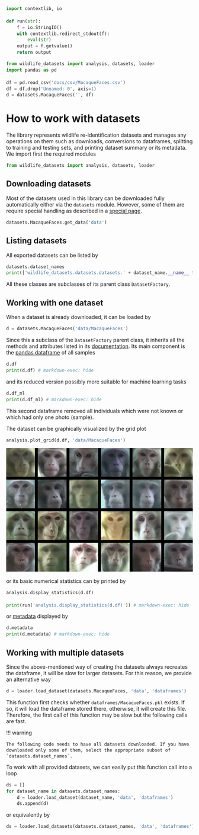 ```python exec="true" name="run"
import contextlib, io

def run(str):
    f = io.StringIO()
    with contextlib.redirect_stdout(f):
        eval(str)
    output = f.getvalue()
    return output
```

```python exec="true" name="run"
from wildlife_datasets import analysis, datasets, loader
import pandas as pd

df = pd.read_csv('docs/csv/MacaqueFaces.csv')
df = df.drop('Unnamed: 0', axis=1)
d = datasets.MacaqueFaces('', df)
```


# How to work with datasets

The library represents wildlife re-identification datasets and manages any operations on them such as downloads, conversions to dataframes, splitting to training and testing sets, and printing dataset summary or its metadata. We import first the required modules

```python
from wildlife_datasets import analysis, datasets, loader
```

## Downloading datasets

Most of the datasets used in this library can be downloaded fully automatically either via the `datasets` module. However, some of them are require special handling as described in a [special page](../downloads). 

```python
datasets.MacaqueFaces.get_data('data')
```

## Listing datasets

All exported datasets can be listed by

```python exec="true" source="above" result="console" name="run"
datasets.dataset_names
print(['wildlife_datasets.datasets.datasets.' + dataset_name.__name__ for dataset_name in datasets.dataset_names]) # markdown-exec: hide
```

All these classes are subclasses of its parent class `DatasetFactory`.


## Working with one dataset
When a dataset is already downloaded, it can be loaded by

<!---
The following block is not run because it is loaded
at the beginning of the file.
Running this block would result in an error as 
the data is not downloaded.
-->

```python
d = datasets.MacaqueFaces('data/MacaqueFaces')
```

Since this a subclass of the `DatasetFactory` parent class, it inherits all the methods and attributes listed in its [documentation](reference_datasets.md). Its main component is the [pandas dataframe](../dataframe) of all samples

```python exec="true" source="above" result="console" name="run"
d.df
print(d.df) # markdown-exec: hide
```

and its reduced version possibly more suitable for machine learning tasks
    
```python exec="true" source="above" result="console" name="run"
d.df_ml
print(d.df_ml) # markdown-exec: hide
```

This second dataframe removed all individuals which were not known or which had only one photo (sample).

The dataset can be graphically visualized by the grid plot

```python
analysis.plot_grid(d.df, 'data/MacaqueFaces')
```

![](images/grid_MacaqueFaces.png)

or its basic numerical statistics can by printed by

```python exec="true" source="above" result="console" name="run"
analysis.display_statistics(d.df)

print(run('analysis.display_statistics(d.df)')) # markdown-exec: hide
```

or [metadata](../dataframe#metadata) displayed by

```python exec="true" source="above" result="console" name="run"
d.metadata
print(d.metadata) # markdown-exec: hide
```

## Working with multiple datasets
Since the above-mentioned way of creating the datasets always recreates the dataframe, it will be slow for larger datasets. For this reason, we provide an alternative way

```python
d = loader.load_dataset(datasets.MacaqueFaces, 'data', 'dataframes')
```

This function first checks whether `dataframes/MacaqueFaces.pkl` exists. If so, it will load the dataframe stored there, otherwise, it will create this file. Therefore, the first call of this function may be slow but the following calls are fast.


!!! warning

    The following code needs to have all datasets downloaded. If you have downloaded only some of them, select the appropriate subset of `datasets.dataset_names`.

To work with all provided datasets, we can easily put this function call into a loop

```python
ds = []
for dataset_name in datasets.dataset_names:
    d = loader.load_dataset(dataset_name, 'data', 'dataframes')
    ds.append(d)
```

or equivalently by

```python
ds = loader.load_datasets(datasets.dataset_names, 'data', 'dataframes')
```
